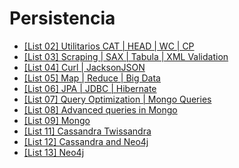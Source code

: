 # Persistencia

- [[List 02] Utilitarios CAT | HEAD | WC | CP](/list2/Lista2.md)
- [[List 03] Scraping | SAX | Tabula | XML Validation](/list3/README.md)
- [[List 04] Curl | JacksonJSON](/list4/readme.md)
- [[List 05] Map | Reduce | Big Data](/list5/readme.md)
- [[List 06] JPA | JDBC | Hibernate](/list6/readme.md)
- [[List 07] Query Optimization | Mongo Queries](/list7/readme.md)
- [[List 08] Advanced queries in Mongo](/list8/Readme.md)
- [[List 09] Mongo](/list9/readme.md)
- [[List 11] Cassandra Twissandra](/list11/readme.md)
- [[List 12] Cassandra and Neo4j](/list12/readme.md)
- [[List 13] Neo4j](/list13/readme.md)

